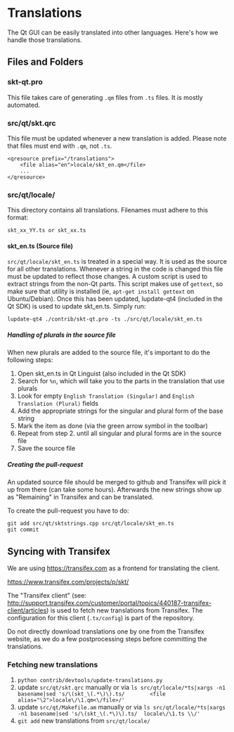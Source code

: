 Translations
============

The Qt GUI can be easily translated into other languages. Here's how we
handle those translations.

Files and Folders
-----------------

### skt-qt.pro

This file takes care of generating `.qm` files from `.ts` files. It is mostly
automated.

### src/qt/skt.qrc

This file must be updated whenever a new translation is added. Please note that
files must end with `.qm`, not `.ts`.

    <qresource prefix="/translations">
        <file alias="en">locale/skt_en.qm</file>
        ...
    </qresource>

### src/qt/locale/

This directory contains all translations. Filenames must adhere to this format:

    skt_xx_YY.ts or skt_xx.ts

#### skt_en.ts (Source file)

`src/qt/locale/skt_en.ts` is treated in a special way. It is used as the
source for all other translations. Whenever a string in the code is changed
this file must be updated to reflect those changes. A custom script is used
to extract strings from the non-Qt parts. This script makes use of `gettext`,
so make sure that utility is installed (ie, `apt-get install gettext` on
Ubuntu/Debian). Once this has been updated, lupdate-qt4 (included in the Qt SDK)
is used to update skt_en.ts. Simply run:

    lupdate-qt4 ./contrib/skt-qt.pro -ts ./src/qt/locale/skt_en.ts

##### Handling of plurals in the source file

When new plurals are added to the source file, it's important to do the following steps:

1. Open skt_en.ts in Qt Linguist (also included in the Qt SDK)
2. Search for `%n`, which will take you to the parts in the translation that use plurals
3. Look for empty `English Translation (Singular)` and `English Translation (Plural)` fields
4. Add the appropriate strings for the singular and plural form of the base string
5. Mark the item as done (via the green arrow symbol in the toolbar)
6. Repeat from step 2. until all singular and plural forms are in the source file
7. Save the source file

##### Creating the pull-request

An updated source file should be merged to github and Transifex will pick it
up from there (can take some hours). Afterwards the new strings show up as "Remaining"
in Transifex and can be translated.

To create the pull-request you have to do:

    git add src/qt/sktstrings.cpp src/qt/locale/skt_en.ts
    git commit

Syncing with Transifex
----------------------

We are using https://transifex.com as a frontend for translating the client.

https://www.transifex.com/projects/p/skt/

The "Transifex client" (see: http://support.transifex.com/customer/portal/topics/440187-transifex-client/articles)
is used to fetch new translations from Transifex. The configuration for this client (`.tx/config`)
is part of the repository.

Do not directly download translations one by one from the Transifex website, as we do a few
postprocessing steps before committing the translations.

### Fetching new translations

1. `python contrib/devtools/update-translations.py`
2. update `src/qt/skt.qrc` manually or via
   `ls src/qt/locale/*ts|xargs -n1 basename|sed 's/\(skt_\(.*\)\).ts/        <file alias="\2">locale\/\1.qm<\/file>/'`
3. update `src/qt/Makefile.am` manually or via
   `ls src/qt/locale/*ts|xargs -n1 basename|sed 's/\(skt_\(.*\)\).ts/  locale\/\1.ts \\/'`
4. `git add` new translations from `src/qt/locale/`
